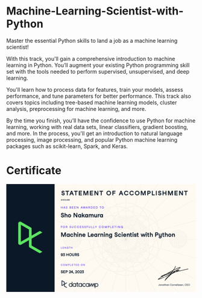 # Machine-Learning-Scientist-with-Python

Master the essential Python skills to land a job as a machine learning scientist!

With this track, you'll gain a comprehensive introduction to machine learning in Python. You’ll augment your existing Python programming skill set with the tools needed to perform supervised, unsupervised, and deep learning.

You'll learn how to process data for features, train your models, assess performance, and tune parameters for better performance. This track also covers topics including tree-based machine learning models, cluster analysis, preprocessing for machine learning, and more.

By the time you finish, you’ll have the confidence to use Python for machine learning, working with real data sets, linear classifiers, gradient boosting, and more. In the process, you'll get an introduction to natural language processing, image processing, and popular Python machine learning packages such as scikit-learn, Spark, and Keras.

# Certificate
![](https://github.com/nakasho5/Machine-Learning-Scientist-with-Python/blob/main/Machine%20Learning%20Scientist%20with%20Python%20Certificate.png)
